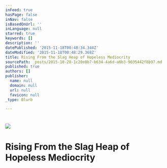 ```yaml
---
inFeed: true
hasPage: false
inNav: false
isBasedOnUrl: ''
inLanguage: null
starred: true
keywords: []
description: ''
datePublished: '2015-11-18T00:48:34.344Z'
dateModified: '2015-11-18T00:48:29.368Z'
title: Rising From the Slag Heap of Hopeless Mediocrity
sourcePath: _posts/2015-10-28-1c20e8b7-b634-4a6d-a6b3-9035442f8b97.md
published: true
authors: []
publisher:
  name: null
  domain: null
  url: null
  favicon: null
_type: Blurb

---
```

# ![](https://the-grid-user-content.s3-us-west-2.amazonaws.com/df31ec00-670e-4245-b558-12535ff14695.jpg)

# Rising From the Slag Heap of Hopeless Mediocrity